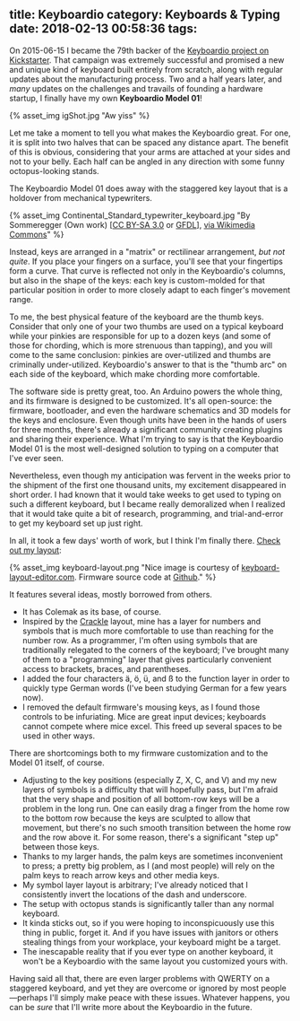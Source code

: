 title: Keyboardio
category: Keyboards & Typing
date: 2018-02-13 00:58:36
tags:
---

On 2015-06-15 I became the 79th backer of the [Keyboardio project on Kickstarter](https://www.kickstarter.com/projects/keyboardio/the-model-01-an-heirloom-grade-keyboard-for-seriou). That campaign was extremely successful and promised a new and unique kind of keyboard built entirely from scratch, along with regular updates about the manufacturing process. Two and a half years later, and _many_ updates on the challenges and travails of founding a hardware startup, I finally have my own **Keyboardio Model 01**!

{% asset_img igShot.jpg "Aw yiss" %}

<!-- more -->

Let me take a moment to tell you what makes the Keyboardio great. For one, it is split into two halves that can be spaced any distance apart. The benefit of this is obvious, considering that your arms are attached at your sides and not to your belly. Each half can be angled in any direction with some funny octopus-looking stands.

The Keyboardio Model 01 does away with the staggered key layout that is a holdover from mechanical typewriters.

{% asset_img Continental_Standard_typewriter_keyboard.jpg "By Sommeregger (Own work) [<a href='https://creativecommons.org/licenses/by-sa/3.0'>CC BY-SA 3.0</a> or <a href='http://www.gnu.org/copyleft/fdl.html'>GFDL</a>], <a href='https://commons.wikimedia.org/wiki/File%3AContinental_Standard_typewriter_keyboard.jpg'>via Wikimedia Commons</a>" %}

Instead, keys are arranged in a "matrix" or rectilinear arrangement, _but not quite_. If you place your fingers on a surface, you'll see that your fingertips form a curve. That curve is reflected not only in the Keyboardio's columns, but also in the shape of the keys: each key is custom-molded for that particular position in order to more closely adapt to each finger's movement range.

To me, the best physical feature of the keyboard are the thumb keys. Consider that only one of your two thumbs are used on a typical keyboard while your pinkies are responsible for up to a dozen keys (and some of those for chording, which is more strenuous than tapping), and you will come to the same conclusion: pinkies are over-utilized and thumbs are criminally under-utilized. Keyboardio's answer to that is the "thumb arc" on each side of the keyboard, which make chording more comfortable.

The software side is pretty great, too. An Arduino powers the whole thing, and its firmware is designed to be customized. It's all open-source: the firmware, bootloader, and even the hardware schematics and 3D models for the keys and enclosure. Even though units have been in the hands of users for three months, there's already a significant community creating plugins and sharing their experience. What I'm trying to say is that the Keyboardio Model 01 is the most well-designed solution to typing on a computer that I've ever seen.

Nevertheless, even though my anticipation was fervent in the weeks prior to the shipment of the first one thousand units, my excitement disappeared in short order. I had known that it would take weeks to get used to typing on such a different keyboard, but I became really demoralized when I realized that it would take quite a bit of research, programming, and trial-and-error to get my keyboard set up just right. 

In all, it took a few days' worth of work, but I think I'm finally there. [Check out my layout](http://www.keyboard-layout-editor.com/##@_backcolor=%23ffffff&name=Keyboardio%20Model%2001%20-%20Ivan%27s%20layout&author=Ivan%20Jonas%20Gomes&notes=Colemak%20base%20for%20typing,%20drawing%20great%20inspiration%20from%20the%20Crackle%20layout%20to%20avoid%20using%20the%20number%20row.%20A%20custom%20plugin%20based%20on%20Algernon%27s%20Hungarian%20LangPack%20is%20used%20to%20produce%20the%20German%20characters.%20A%20custom%20Programming%20layer%20gives%20more%20convenient%20and%20logical%20access%20to%20braces%20of%20most%20kinds.%0A%0AThere%20are%20some%20downsides%20to%20this%20layout.%20For%20one,%20I%20really%20don%27t%20like%20using%20FN%20and%20a%20key%20on%20the%20same%20side%20due%20to%20my%20hand%20size.%20There%20is%20an%20arbitrary%20separation%20of%20+%2F=%20into%20the%20%22Num%22%20layer%20and%20-%2F_%20into%20the%20%22Prog%22%20layer.%20There%27s%20no%20convenient%20way%20to%20press%20Shift%20+%20Meta%20%28If%20Shift+Alt%20proves%20to%20be%20less%20frequent,%20I%20could%20switch%20Alt%20and%20Meta%29.%20Inherent%20to%20any%20Keyboardio%20firmware%20is%20the%20dependence%20on%20the%20OS-side%20layout%2F:%20for%20me,%20my%20custom%20layout%20does%20not%20have%20fully-featured%20AltGr%20functionality.%20If%20a%20significantly%20greater%20number%20of%20language-specific%20characters%20are%20desired,%20the%20Function%20layer%20may%20not%20be%20sufficient%20and%20a%20new%20layer%20or%20other%20strategy%20is%20required.%0A%0AIf%20you%27d%20like%20to%20download,%20contribute%20or%20ask%20a%20question,%20the%20repo%20for%20this%20project%20is%20at%20https%2F:%2F%2F%2F%2Fgithub.com%2F%2Fivanjonas%2F%2FKeyboardio-Ivan.%20&switchMount=alps&switchBrand=matias&switchType=PG155B01&pcb:false&plate:true%3B&@_x:3&t=%23000000%0A%0A%0A%0A%23d62929&a:5&f:4&fa@:2%3B%3B&=%23%0A3%0A%0A%0AF3&_x:9.25%3B&=*%0A8%0A%0A%0AF8%3B&@_y:-0.875&x:2&t=%230d0d0b%0A%0A%0A%0A%23d62929%3B&=%2F@%0A2%0A%0A%0AF2&_x:1&t=%23000000%0A%0A%0A%0A%23d62929%3B&=$%0A4%0A%0A%0AF4%3B&@_y:-0.995&x:12.25%3B&=%2F&%0A7%0A%0A%0AF7&_x:1&t=%230d0d0b%0A%0A%0A%0A%23d62929%3B&=%28%0A9%0A%0A%0AF9%3B&@_y:-0.8799999999999999&x:5&t=%23000000%0A%0A%0A%0A%23d62929%3B&=%25%0A5%0A%0A%0AF5&_a:7&f:3&h:1.5%3B&=LED%0A%0A%0A%0AInsert&_x:3.25&f:6&fa@:3%3B&h:1.5%3B&=PrtSc%0A%0A%0A%0AAlt%20+%20Prt&_a:5&f:4&fa@:2%3B%3B&=%5E%0A6%0A%0A%0AF6%3B&@_y:-0.875&c=%23ffffff&t=%23000000&a:7&f:3%3B&=&_c=%23cccccc&t=%230d0d0b%0A%0A%0A%0A%23d62929&a:5&f:4&fa@:2%3B%3B&=!%0A1%0A%0A%0AF1%3B&@_y:-0.995&x:15.25%3B&=%29%0A0%0A%0A%0AF10&_t=%23000000%0A%0A%0A%0A%23d62929&a:7&f:9&fa@:5%3B%3B&=%3Ci%20class%2F=%27kb%20kb-Multimedia-Mute-2%27%3E%3C%2F%2Fi%3E%0A%0A%0A%0AF11%3B&@_y:-0.3799999999999999&x:3&c=%23edb7cb&t=%23000000%0A%2323a102%0A%0A%0A%23b81b24&a:4&f:3&fa@:5&:2%3B%3B&=%0A%23%0A%0A%0A%3Ci%20class%2F=%27kb%20kb-Multimedia-Rewind-Start%27%3E%3C%2F%2Fi%3E%0A%0A%0A%0A%0AF&_x:9.25&t=%23000000%0A%2323a102%0A%0A%239331d4%0A%23b81b24&fa@:5&:4&:0&:5%3B%3B&=%0A*%0A%0A-%0A%3Ci%20class%2F=%27fa%20fa-arrow-up%27%3E%3C%2F%2Fi%3E%0A%0A%0A%0A%0AU%3B&@_y:-0.875&x:2&t=%230d0d0b%0A%2323a102%0A%0A%0A%23b81b24&fa@:5&:1%3B%3B&=%0A%2F@%0A%0A%0A%3Ci%20class%2F=%27kb%20kb-Multimedia-Volume-Up-1%27%3E%3C%2F%2Fi%3E%0A%0A%0A%0A%0AW&_x:1&t=%23000000%0A%2323a102%0A%0A%0A%23b81b24&fa@:5&:2%3B%3B&=%0A$%0A%0A%0A%3Ci%20class%2F=%27kb%20kb-Multimedia-FastForward-End%27%3E%3C%2F%2Fi%3E%0A%0A%0A%0A%0AP%3B&@_y:-0.9950000000000001&x:12.25%3B&=%0A%2F&%0A%0A%0AHome%0A%0A%0A%0A%0AL&_x:1&t=%230d0d0b%0A%2323a102%0A%0A%239331d4%0A%23b81b24&fa@:5&:0&:0&:5%3B%3B&=%0A+%0A%0A%2F_%0AEnd%0A%0A%0A%0A%0AY%3B&@_y:-0.8799999999999999&x:5&t=%23000000%0A%2323a102%0A%0A%0A%23b81b24%3B&=%0A%25%0A%0A%0A%3Ci%20class%2F=%27fa%20fa-play%27%3E%3C%2F%2Fi%3E%20%2F%2F%20%3Ci%20class%2F=%27fa%20fa-pause%27%3E%3C%2F%2Fi%3E%0A%0A%0A%0A%0AG&_x:5.25%3B&=%0A%5E%0A%0A%0APgUp%0A%0A%0A%0A%0AJ%3B&@_y:-0.875&c=%23cccccc&t=%230d0d0b&a:5&f:4%3B&=~%0A%60&_c=%23edb7cb&t=%230d0d0b%0A%2323a102%0A%0A%0A%23b81b24&a:4&f:3&fa@:0&:2&:0&:0&:2&:0&:0&:0&:0&:2%3B%3B&=%0A!%0A%0A%0A%3Ci%20class%2F=%27kb%20kb-Multimedia-Volume-Down-1%27%3E%3C%2F%2Fi%3E%0A%0A%0A%0A%0AQ%3B&@_y:-0.9950000000000001&x:15.25&t=%230d0d0b%0A%2323a102%0A%0A%239331d4&f:4&fa@:0&:3&:0&:3%3B%3B&=%0A%2F=%0A%0A%7C%0A%0A%0A%0A%0A%2F:%0A%0A%2F%3B&_c=%23cccccc&t=%230d0d0b%0A%0A%0A%0A%23d62929&a:5&f:4%3B&=+%0A%2F=%0A%0A%0AF12%3B&@_y:-0.6299999999999999&x:6&t=%23000000&a:7&f:3&h:1.5%3B&=Tab&_x:3.25&t=%23000000%0A%0A%0A%0A%23d62929&f:7&h:1.5%3B&=%3Ci%20class%2F=%27kb%20kb-Return-2%27%3E%3C%2F%2Fi%3E%0A%0A%0A%0AScrLk%3B&@_y:-0.75&x:3&c=%23edb7cb&t=%23000000%0A%2323a102%0A%0A%239331d4%0A%23b81b24&a:4&f:3&f2:2%3B&=%0A3%0A%0A%28%0A%C3%9F%0A%0A%0A%0A%0AS&_x:9.25&f2:2%3B&=%0A8%0A%0A%29%0A%3Ci%20class%2F=%27fa%20fa-arrow-down%27%3E%3C%2F%2Fi%3E%0A%0A%0A%0A%0AE%3B&@_y:-0.875&x:2&t=%230d0d0b%0A%2323a102%0A%0A%239331d4%0A%23b81b24&f2:2%3B&=%0A2%0A%0A%5B%0A%C3%B6%0A%0A%0A%0A%0AR&_x:1&t=%23000000%0A%2323a102%0A%0A%239331d4%0A%23b81b24&f2:2%3B&=%0A4%0A%0A%7B%0A%C3%BC%0A%0A%0A%0A%0AT%3B&@_y:-0.9950000000000001&x:12.25&f2:2%3B&=%0A7%0A%0A%7D%0A%3Ci%20class%2F=%27fa%20fa-arrow-left%27%3E%3C%2F%2Fi%3E%0A%0A%0A%0A%0AN&_x:1&t=%230d0d0b%0A%2323a102%0A%0A%239331d4%0A%23b81b24&f2:2%3B&=%0A9%0A%0A%5D%0A%3Ci%20class%2F=%27fa%20fa-arrow-right%27%3E%3C%2F%2Fi%3E%0A%0A%0A%0A%0AI%3B&@_y:-0.8799999999999999&x:5&t=%23000000%0A%2323a102%0A%0A%239331d4&f2:2%3B&=%0A5%0A%0A%2F%2F%0A%0A%0A%0A%0A%0AD&_x:5.25&t=%23000000%0A%2323a102%0A%0A%239331d4%0A%23b81b24&f2:2%3B&=%0A6%0A%0A%5C%0APgDn%0A%0A%0A%0A%0AH%3B&@_y:-0.875&c=%23cccccc&t=%230d0d0b&a:7&f:4%3B&=PgUp&_c=%23edb7cb&t=%230d0d0b%0A%2323a102%0A%0A%239331d4%0A%23b81b24&a:4&f:3&f2:2%3B&=%0A1%0A%0A%3C%0A%C3%A4%0A%0A%0A%0A%0AA%3B&@_y:-0.9950000000000001&x:15.25&t=%230d0d0b%0A%2323a102%0A%0A%239331d4&f2:2%3B&=%0A0%0A%0A%3E%0A%0A%0A%0A%0A%0AO&_c=%23cccccc&t=%230d0d0b&a:5&f:4%3B&=%22%0A%27%3B&@_y:-0.3799999999999999&x:3&c=%23edb7cb&t=%23000000&a:7&f:3%3B&=C&_x:9.25&a:5%3B&=%3C%0A,%3B&@_y:-0.875&x:2&t=%230d0d0b&a:7%3B&=X&_x:1&t=%23000000%3B&=V%3B&@_y:-0.9950000000000001&x:12.25%3B&=M&_x:1&t=%230d0d0b&a:5%3B&=%3E%0A.%3B&@_y:-0.8799999999999999&x:5&t=%23000000&a:7%3B&=B&_c=%23ffffff%3B&=&_x:3.25&c=%23cccccc&t=%23000000%0A%0A%0A%0A%23d62929%3B&=Menu%0A%0A%0A%0APause&_c=%23edb7cb&t=%23000000%3B&=K%3B&@_y:-0.875&c=%23cccccc&f:4%3B&=PgUp&_c=%23edb7cb&t=%230d0d0b&f:3%3B&=Z%3B&@_y:-0.9950000000000001&x:15.25&a:5%3B&=%3F%0A%2F%2F&_c=%23ffffff&t=%23000000&a:7%3B&=%3B&@_r:15&rx:6.5&ry:4.25&y:0.5&x:-2.25&c=%23ffd985&t=%23000000%0A%0A%0A%0A%23b81b24&f:4%3B&=%3Ci%20class%2F=%27kb%20kb-Unicode-BackSpace-DeleteLeft-Big%27%3E%3C%2F%2Fi%3E%2F&nbsp%0A%0A%0A%0A%3Ci%20class%2F=%27kb%20kb-Unicode-DeleteRight-Big%27%3E%3C%2F%2Fi%3E%3B&@_r:20&y:-0.9000000000000004&x:-1.0999999999999996&t=%23000000&fa@:3%3B%3B&=SHIFT%3B&@_y:0.6500000000000004&x:-0.75&f:4&w:1.25&h:1.25%3B&=CTRL%3B&@_r:25&y:-2.6500000000000004&x:0.04999999999999982&f:4%3B&=ALT%3B&@_r:30&y:-1.0999999999999996&x:1.2000000000000002&f:4%3B&=META%3B&@_r:-30&y:1.13&x:1.4800000000000004&a:4%3B&=%0AEsc%0A%0A%0A%0A%0A%0A%0AAltGr%3B&@_r:-25&y:-1.2299999999999995&x:2.8000000000000007&c=%2343d161&a:7&f:4%3B&=Num%3B&@_r:-20&y:-1.3400000000000007&x:4.1&c=%23ffd985&t=%23000000%0A%0A%0A%0A%23d62929&f:4%3B&=SPC%0A%0A%0A%0A%3Ci%20class%2F=%27kb%20kb-Return-2%27%3E%3C%2F%2Fi%3E%3B&@_y:0.6400000000000006&x:3.5&c=%23c2444c&t=%23000000&f:4&w:1.25&h:1.25%3B&=FN%3B&@_r:-15&y:-3.079999999999999&x:5.35&c=%239c52eb&f:4%3B&=Prog):

{% asset_img keyboard-layout.png "Nice image is courtesy of <a href='http://www.keyboard-layout-editor.com'>keyboard-layout-editor.com</a>. Firmware source code at <a href='https://github.com/ivanjonas/Keyboardio-Ivan'>Github</a>." %}

It features several ideas, mostly borrowed from others.
- It has Colemak as its base, of course.
- Inspired by the [Crackle](https://medium.com/@jack_21924/crackle-keyboard-layout-for-special-characters-e4dd04838231) layout, mine has a layer for numbers and symbols that is much more comfortable to use than reaching for the number row. As a programmer, I'm often using symbols that are traditionally relegated to the corners of the keyboard; I've brought many of them to a "programming" layer that gives particularly convenient access to brackets, braces, and parentheses.
- I added the four characters ä, ö, ü, and ß to the function layer in order to quickly type German words (I've been studying German for a few years now).
- I removed the default firmware's mousing keys, as I found those controls to be infuriating. Mice are great input devices; keyboards cannot compete where mice excel. This freed up several spaces to be used in other ways.

There are shortcomings both to my firmware customization and to the Model 01 itself, of course.

- Adjusting to the key positions (especially Z, X, C, and V) and my new layers of symbols is a difficulty that will hopefully pass, but I'm afraid that the very shape and position of all bottom-row keys will be a problem in the long run. One can easily drag a finger from the home row to the bottom row because the keys are sculpted to allow that movement, but there's no such smooth transition between the home row and the row above it. For some reason, there's a significant "step up" between those keys.
- Thanks to my larger hands, the palm keys are sometimes inconvenient to press; a pretty big problem, as I (and most people) will rely on the palm keys to reach arrow keys and other media keys.
- My symbol layer layout is arbitrary; I've already noticed that I consistently invert the locations of the dash and underscore.
- The setup with octopus stands is significantly taller than any normal keyboard.
- It kinda sticks out, so if you were hoping to inconspicuously use this thing in public, forget it. And if you have issues with janitors or others stealing things from your workplace, your keyboard might be a target.
- The inescapable reality that if you ever type on another keyboard, it won't be a Keyboardio with the same layout you customized yours with.

Having said all that, there are even larger problems with QWERTY on a staggered keyboard, and yet they are overcome or ignored by most people&mdash;perhaps I'll simply make peace with these issues. Whatever happens, you can be _sure_ that I'll write more about the Keyboardio in the future.
